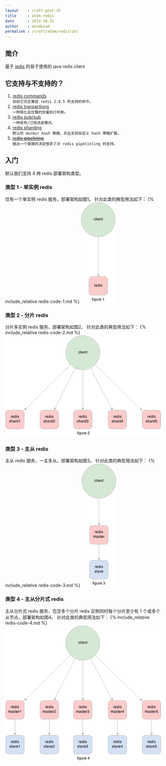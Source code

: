 ```yaml
---
layout    : craft-post-zh
title     : atom-redis
date      : 2014-10-31
author    : mindwind
permalink : /craft/atom/redis/zh/
---
```



## 简介
基于 [jedis](https://github.com/xetorthio/jedis) 的易于使用的 java redis client


## 它支持与不支持的？

  1. [redis commands](http://redis.io/commands)  
     `目前它完全兼容 redis 2.8.5 所支持的命令。`
  2. [redis transactions](http://redis.io/topics/transactions)  
     `一种简化且优雅的批量执行机制。`
  3. [redis pub/sub](http://redis.io/topics/pubsub)  
     `一种发布/订阅消息模式。`
  4. [redis sharding](https://github.com/mindwind/craft-atom/blob/master/craft-atom-redis/src/main/java/io/craft/atom/redis/api/ShardedRedis.java)  
     `默认的 murmur hash 策略，并且支持自定义 hash 策略扩展。`
  5. [<s>redis pipelining</s>](http://redis.io/topics/pipelining)  
     `做出一个艰难的决定放弃了对 redis pipelinling 的支持。`


## 入门
默认我们支持 4 种 redis 部署架构类型。

### 类型 1 - 单实例 redis
仅有一个单实例 redis 服务，部署架构如图1。
针对此类的典型用法如下：
{% include_relative redis-code-1.md %}
![redis singleton](/images/doc-craft-atom-redis-singleton.png)


### 类型 2 - 分片 redis
分片多实例 redis 服务，部署架构如图2。
针对此类的典型用法如下：
{% include_relative redis-code-2.md %}
![redis sharded](/images/doc-craft-atom-redis-sharded.png)


### 类型 3 - 主从 redis
主从 redis 服务，一主多从，部署架构如图3。
针对此类的典型用法如下：
{% include_relative redis-code-3.md %}
![redis master slave](/images/doc-craft-atom-redis-master-slave.png)


### 类型 4 - 主从分片式 redis
主从分片式 redis 服务，包含多个分片 redis 实例同时每个分片至少有 1 个或多个从节点，部署架构如图4。
针对此类的典型用法如下：
{% include_relative redis-code-4.md %}
![redis master slave sharded](/images/doc-craft-atom-redis-master-slave-sharded.png)
